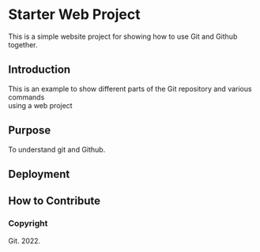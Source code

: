 # Starter Web Project

This is a simple website project for
showing how to use Git and Github together.

## Introduction

This is an example to show different parts
of the Git repository and various commands  
using a web project

## Purpose

To understand git and Github.

## Deployment

## How to Contribute

### Copyright

Git. 2022.